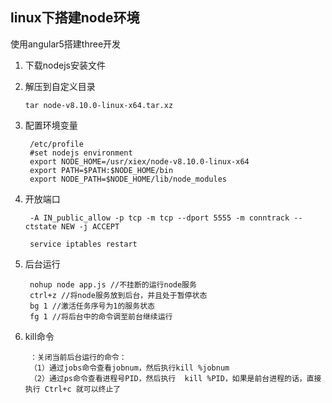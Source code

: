 ## linux下搭建node环境

使用angular5搭建three开发

1.  下载nodejs安装文件
2.  解压到自定义目录

		tar node-v8.10.0-linux-x64.tar.xz
3. 配置环境变量

		/etc/profile
		#set nodejs environment
		export NODE_HOME=/usr/xiex/node-v8.10.0-linux-x64
		export PATH=$PATH:$NODE_HOME/bin
		export NODE_PATH=$NODE_HOME/lib/node_modules
4. 开放端口

		-A IN_public_allow -p tcp -m tcp --dport 5555 -m conntrack --ctstate NEW -j ACCEPT

		service iptables restart
5. 后台运行

		nohup node app.js //不挂断的运行node服务
		ctrl+z //将node服务放到后台，并且处于暂停状态
		bg 1 //激活任务序号为1的服务状态
		fg 1 //将后台中的命令调至前台继续运行
6. kill命令

		：关闭当前后台运行的命令：
        （1）通过jobs命令查看jobnum，然后执行kill %jobnum
		（2）通过ps命令查看进程号PID，然后执行  kill %PID，如果是前台进程的话，直接执行 Ctrl+c 就可以终止了